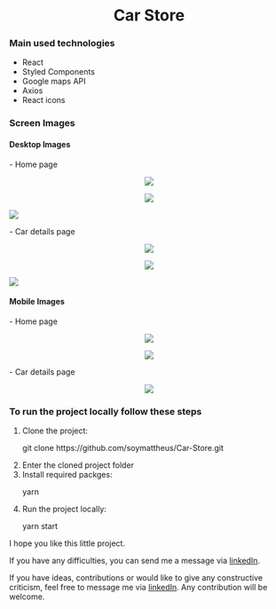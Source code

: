 <h1 align="center">Car Store</h1>

<h3>Main used technologies</h3>

<ul>
<li>React</li>
<li>Styled Components</li>
<li>Google maps API</li>
<li>Axios</li>
<li>React icons</li>
</ul>

<h3>Screen Images</h3>

<h4>Desktop Images</h4>
<p> - Home page</p>
<p align="center">
<img loading="lazy" src="./src/assets/github/images/home1.png"/>
</p>
<p align="center">
<img loading="lazy" src="./src/assets/github/images/home2.png"/>
</p>
<img loading="lazy" src="./src/assets/github/images/home3.png"/>
</p>

<p> - Car details page</p>
<p align="center">
<img loading="lazy" src="./src/assets/github/images/details1.png"/>
</p>
<p align="center">
<img loading="lazy" src="./src/assets/github/images/details2.png"/>
</p>
<img loading="lazy" src="./src/assets/github/images/home3.png"/>
</p>

<h4>Mobile Images</h4>
<p> - Home page</p>
<p align="center">
<img loading="lazy" src="./src/assets/github/images/mobile home1.jpeg"/>
</p>
<p align="center">
<img loading="lazy" src="./src/assets/github/images/mobile home2.jpeg"/>
</p>

<p> - Car details page</p>
<p align="center">
<img loading="lazy" src="./src/assets/github/images/mobile car details.jpeg"/>
</p>


<h3>To run the project locally follow these steps</h3>
<ol>
<li>Clone the project:</li>
<p>git clone https://github.com/soymattheus/Car-Store.git</p>

<li>Enter the cloned project folder</li>

<li>Install required packges:</li>
<p>yarn</p>

<li>Run the project locally:</li>
<p>yarn start</p>
</ol>

<p>I hope you like this little project.</p>
<p>If you have any difficulties, you can send me a message via <a href="https://www.linkedin.com/in/mattheusdev/" target="_blank">linkedIn</a>.</p>
<p>
If you have ideas, contributions or would like to give any constructive criticism, feel free to message me via <a href="https://www.linkedin.com/in/mattheusdev/" target="_blank">linkedIn</a>. Any contribution will be welcome.</p>